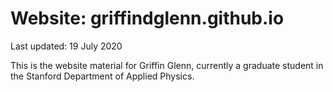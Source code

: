 # Website: griffindglenn.github.io
Last updated: 19 July 2020

This is the website material for Griffin Glenn, currently a graduate student in the Stanford Department of Applied Physics.
